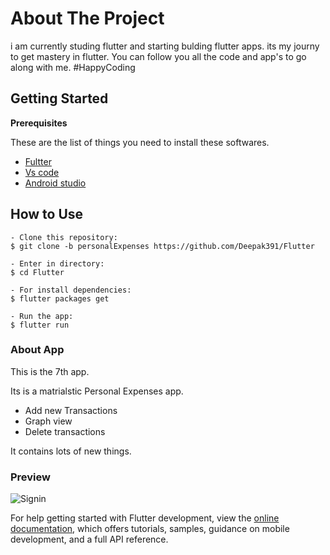 # About The Project

i am currently studing flutter and starting bulding flutter apps. 
its my journy to get mastery in flutter. You can follow you all the code and app's 
to go along with me. 
#HappyCoding 

## Getting Started

 **Prerequisites**

 These are the list of things you need to install these softwares.
 
 * [Fultter](http://flutter.dev/)
 * [Vs code](https://code.visualstudio.com/)
 * [Android studio](https://developer.android.com/studio)
 
 ## How to Use 

```
- Clone this repository:
$ git clone -b personalExpenses https://github.com/Deepak391/Flutter

- Enter in directory:
$ cd Flutter

- For install dependencies:
$ flutter packages get

- Run the app: 
$ flutter run 
```
 
 ### About App
 
 This is the 7th app.
 
 Its is a matrialstic Personal Expenses app.

 * Add new Transactions
 * Graph view 
 * Delete transactions
  
 It contains lots of new things.  
 
 ### Preview
 
 ![Signin](https://i.imgur.com/CCWUMY7.gifv)
 

 


For help getting started with Flutter development, view the
[online documentation](https://docs.flutter.dev/), which offers tutorials,
samples, guidance on mobile development, and a full API reference.
